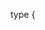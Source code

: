 type <type name> { <template argument1 name>, <template argument2 name> } is
<type specification>



type Hello { T } is
class 

end

type Hello { T } is
union {Greeter{T} | GeneralGreeter}
end


type Whatter {T} is
fn () -> :T
end